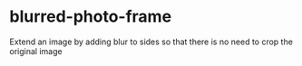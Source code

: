 # blurred-photo-frame
Extend an image by adding blur to sides so that there is no need to crop the original image
